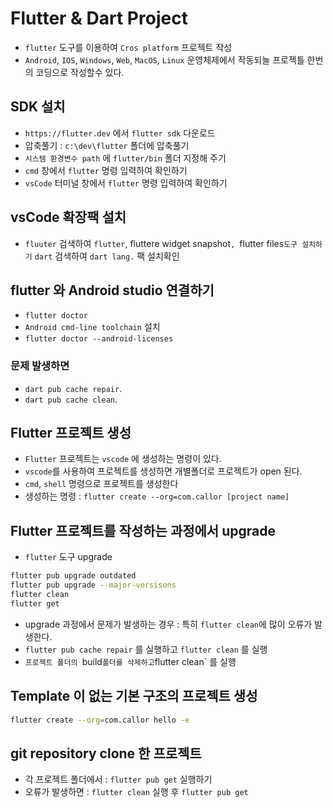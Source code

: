 # Flutter & Dart Project

- `flutter` 도구를 이용하여 `Cros platform` 프로젝트 작성
- `Android`, `IOS`, `Windows`, `Web`, `MacOS`, `Linux` 운영체제에서 작동되늘 프로젝틀 한번의 코딩으로 작성할수 있다.

## SDK 설치

- `https://flutter.dev` 에서 `flutter sdk` 다운로드
- 압축풀기 : `c:\dev\flutter` 폴더에 압축풀기
- `시스템 환경변수 path` 에 `flutter/bin` 폴더 지정해 주기
- `cmd` 창에서 `flutter` 명령 입력하여 확인하기
- `vsCode` 터미널 창에서 `flutter` 명령 입력하여 확인하기

## vsCode 확장팩 설치

- `fluuter` 검색하여 `flutter`, fluttere widget snapshot`, `flutter files`도구 설치하기` `dart` 검색하여 `dart lang.` 팩 설치확인

## flutter 와 Android studio 연결하기

- `flutter doctor`
- `Android cmd-line toolchain` 설치
- `flutter doctor --android-licenses`

### 문제 발생하면

- `dart pub cache repair`.
- `dart pub cache clean`.

## Flutter 프로젝트 생성

- `Flutter` 프로젝트는 `vscode` 에 생성하는 명령이 있다.
- `vscode`를 사용하여 프로젝트를 생성하면 개별폴더로 프로젝트가 open 된다.
- `cmd`, `shell` 명령으로 프로젝트를 생성한다
- 생성하는 명령 : `flutter create --org=com.callor [project name]`

## Flutter 프로젝트를 작성하는 과정에서 upgrade

- `flutter` 도구 upgrade

```bash
flutter pub upgrade outdated
flutter pub upgrade --major-versisons
flutter clean
flutter get
```

- upgrade 과정에서 문제가 발생하는 경우 : 특히 `flutter clean`에 많이 오류가 발생한다.
- `flutter pub cache repair` 를 실행하고 `flutter clean` 를 실행
- `프로젝트 폴더의 `build`폴더를 삭제하고`flutter clean` 를 실행

## Template 이 없는 기본 구조의 프로젝트 생성

```bash
flutter create --org=com.callor hello -e
```

## git repository clone 한 프로젝트

- 각 프로젝트 폴더에서 : `flutter pub get` 실행하기
- 오류가 발생하면 : `flutter clean` 실행 후 `flutter pub get`
